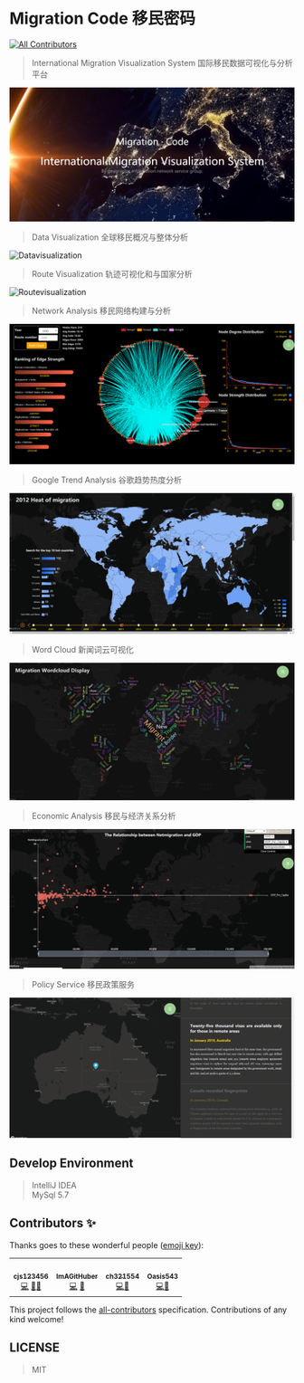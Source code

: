 # Migration Code 移民密码
<!-- ALL-CONTRIBUTORS-BADGE:START - Do not remove or modify this section -->
[![All Contributors](https://img.shields.io/badge/all_contributors-4-orange.svg?style=flat-square)](#contributors-)
<!-- ALL-CONTRIBUTORS-BADGE:END -->

> International Migration Visualization System 国际移民数据可视化与分析平台

![Overview](https://github.com/happyOlaf/migrationVisualization/blob/cjs/content/0.png)

> Data Visualization 全球移民概况与整体分析

![Datavisualization](https://github.com/happyOlaf/migrationVisualization/blob/cjs/content/1.gif)

> Route Visualization 轨迹可视化和与国家分析

![Routevisualization](https://github.com/happyOlaf/migrationVisualization/blob/cjs/content/2.gif)

> Network Analysis 移民网络构建与分析

![Network](https://github.com/happyOlaf/migrationVisualization/blob/cjs/content/3.gif)

> Google Trend Analysis 谷歌趋势热度分析

![Googletrend](https://github.com/happyOlaf/migrationVisualization/blob/cjs/content/4.gif)

> Word Cloud 新闻词云可视化

![Wordcloud](https://github.com/happyOlaf/migrationVisualization/blob/cjs/content/5.gif)

> Economic Analysis 移民与经济关系分析

![Economy](https://github.com/happyOlaf/migrationVisualization/blob/cjs/content/6.gif)

> Policy Service 移民政策服务

![Policy](https://github.com/happyOlaf/migrationVisualization/blob/cjs/content/7.gif)

## Develop Environment
> IntelliJ IDEA  
> MySql 5.7

## Contributors ✨

Thanks goes to these wonderful people ([emoji key](https://allcontributors.org/docs/en/emoji-key)):

<!-- ALL-CONTRIBUTORS-LIST:START - Do not remove or modify this section -->
<!-- prettier-ignore-start -->
<!-- markdownlint-disable -->
<table>
  <tr>
    <td align="center"><a href="https://github.com/cjs123456"><img src="https://avatars2.githubusercontent.com/u/52772958?s=400&u=ad1503ea0ab5c4906b0618639862e191a64d4d77&v=4" width="100px;" alt=""/><br /><sub><b>cjs123456</b></sub></a><br /><a href="https://github.com/happyOlaf/migrationVisualization/commits?author=cjs123456" title="Code">💻</a>  <a href="#design-cjs123456" title="Design">🎨</a><a href="#document-cjs123456" title="Document">📖</a></td>
    <td align="center"><a href="https://github.com/ImAGitHuber"><img src="https://avatars2.githubusercontent.com/u/55989065?s=400&u=9eb63701e2b333a420489c4d90289870427cc444&v=4" width="100px;" alt=""/><br /><sub><b>ImAGitHuber</b></sub></a><br /><a href="https://github.com/happyOlaf/migrationVisualization/commits?author=ImAGitHuber" title="Code">💻</a> <a href="#data-ImAGitHuber" title="Data">🔣</a></td>
    <td align="center"><a href="https://github.com/ch321554"><img src="https://avatars1.githubusercontent.com/u/64955488?s=400&v=4" width="100px;" alt=""/><br /><sub><b>ch321554</b></sub></a><br /><a href="https://github.com/happyOlaf/migrationVisualization/commits?author=ch321554" title="Code">💻</a><a href="#data-ch321554" title="Database">🔧</a> 
    <td align="center"><a href="https://github.com/Oasis543"><img src="https://avatars2.githubusercontent.com/u/53004652?s=400&v=4" width="100px;" alt=""/><br /><sub><b>Oasis543</b></sub></a><br /><a href="https://github.com/happyOlaf/migrationVisualization" title="Code">💻</a><a href="#data-Oasis543" title="Data">🔣</a> </td>
  </tr>
</table>

<!-- markdownlint-enable -->
<!-- prettier-ignore-end -->
<!-- ALL-CONTRIBUTORS-LIST:END -->

This project follows the [all-contributors](https://github.com/all-contributors/all-contributors) specification. Contributions of any kind welcome!

## LICENSE
> MIT

